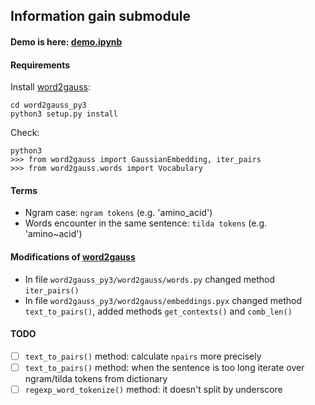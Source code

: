 ## Information gain submodule

#### Demo is here: [demo.ipynb](demo.ipynb)

#### Requirements

Install [word2gauss](https://github.com/seomoz/word2gauss):
```
cd word2gauss_py3
python3 setup.py install    
```

Check:
```
python3
>>> from word2gauss import GaussianEmbedding, iter_pairs
>>> from word2gauss.words import Vocabulary
```

#### Terms
- Ngram case: `ngram tokens` (e.g. 'amino_acid')
- Words encounter in the same sentence: `tilda tokens` (e.g. 'amino~acid')

#### Modifications of [word2gauss](https://github.com/seomoz/word2gauss)
- In file `word2gauss_py3/word2gauss/words.py` changed method `iter_pairs()`
- In file `word2gauss_py3/word2gauss/embeddings.pyx` changed method `text_to_pairs()`, added methods `get_contexts()` and `comb_len()`

#### TODO
- [ ] `text_to_pairs()` method: calculate `npairs` more precisely
- [ ] `text_to_pairs()` method: when the sentence is too long iterate over ngram/tilda tokens from dictionary
- [ ] `regexp_word_tokenize()` method: it doesn't split by underscore
